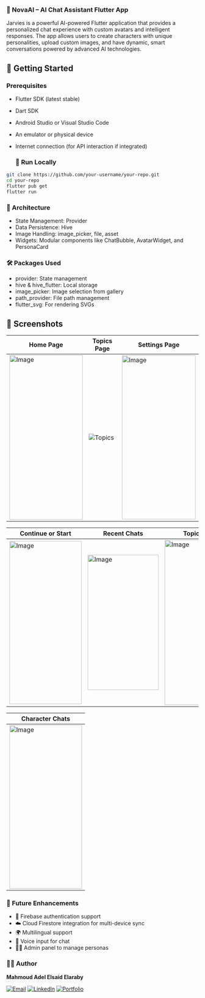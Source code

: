 ### 🤖 NovaAI – AI Chat Assistant Flutter App

Jarvies is a powerful AI-powered Flutter application that provides a personalized chat experience with custom avatars and intelligent responses. The app allows users to create characters with unique personalities, upload custom images, and have dynamic, smart conversations powered by advanced AI technologies.

## 🚀 Getting Started

### Prerequisites
- Flutter SDK (latest stable)

- Dart SDK

- Android Studio or Visual Studio Code

- An emulator or physical device

- Internet connection (for API interaction if integrated)
  ### 🏃 Run Locally

```bash
git clone https://github.com/your-username/your-repo.git
cd your-repo
flutter pub get
flutter run
```

### 🧠 Architecture
- State Management: Provider
- Data Persistence: Hive
- Image Handling: image_picker, file, asset
- Widgets: Modular components like ChatBubble, AvatarWidget, and PersonaCard

### 🛠 Packages Used
- provider: State management
- hive & hive_flutter: Local storage
-  image_picker: Image selection from gallery
-  path_provider: File path management
-  flutter_svg: For rendering SVGs

## 📸 Screenshots

| Home Page | Topics Page | Settings Page |
|-----------|-------------|----------------|
| <img width="192" height="431" alt="Image" src="https://github.com/user-attachments/assets/9687e397-1ac7-44b4-ad6a-c33afdc5c994" />| ![Topics](https://github.com/user-attachments/assets/f99345be-ccbf-47d0-bc91-f9128d6e7bd2) | <img width="193" height="429" alt="Image" src="https://github.com/user-attachments/assets/ac2dac1e-efa8-441a-988f-302aa6a10b4e" /> | 

| Continue or Start | Recent Chats | Topic Chats |
|-------------------|--------------|-------------|
| <img width="189" height="427" alt="Image" src="https://github.com/user-attachments/assets/83096efe-bdd1-4871-9018-4fc473d45830" /> | <img width="186" height="354" alt="Image" src="https://github.com/user-attachments/assets/335aeec4-7cb6-4532-aac8-0adbb67a2809" />|<img width="190" height="432" alt="Image" src="https://github.com/user-attachments/assets/34566d8d-2afd-4620-bab3-101f4b2ea297" /> |

| Character Chats |
|------------------|
| <img width="190" height="428" alt="Image" src="https://github.com/user-attachments/assets/e2844a4d-84ae-47f3-8ac7-f604253ad2db" /> |  |  |


### 🤔 Future Enhancements
- 🔐 Firebase authentication support
- ☁️ Cloud Firestore integration for multi-device sync
- 🌍 Multilingual support
- 🎤 Voice input for chat
- 🧑‍💼 Admin panel to manage personas


### 👨‍💻 Author

**Mahmoud Adel Elsaid Elaraby**

[![Email](https://img.shields.io/badge/Email-elrbyoda@gmail.com-red?style=flat&logo=gmail)](mailto:elrbyoda@gmail.com)
[![LinkedIn](https://img.shields.io/badge/LinkedIn-blue?logo=linkedin&style=flat)](https://www.linkedin.com/in/mahmoud-el-araby-8a8b26347)
[![Portfolio](https://img.shields.io/badge/Portfolio-Visit-green?style=flat&logo=githubpages)](https://11don.github.io/Portfolio/)



